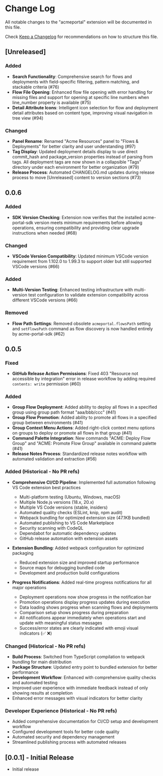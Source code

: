 # Change Log

All notable changes to the "acmeportal" extension will be documented in this file.

Check [Keep a Changelog](http://keepachangelog.com/) for recommendations on how to structure this file.

## [Unreleased]

### Added
- **Search Functionality**: Comprehensive search for flows and deployments with field-specific filtering, pattern matching, and stackable criteria (#76)
- **Flow File Opening**: Enhanced flow file opening with error handling for missing files and support for opening at specific line numbers when line_number property is available (#75)
- **Detail Attribute Icons**: Intelligent icon selection for flow and deployment detail attributes based on content type, improving visual navigation in tree view (#94)

### Changed
- **Panel Rename**: Renamed "Acme Resources" panel to "Flows & Deployments" for better clarity and user understanding (#97)
- **Tag Display**: Updated deployment details display to use direct commit_hash and package_version properties instead of parsing from tags. All deployment tags are now shown in a collapsible "Tags" directory under each environment for better organization (#79)
- **Release Process**: Automated CHANGELOG.md updates during release process to move [Unreleased] content to version sections (#73)

## 0.0.6

### Added
- **SDK Version Checking**: Extension now verifies that the installed acme-portal-sdk version meets minimum requirements before allowing operations, ensuring compatibility and providing clear upgrade instructions when needed (#68)

### Changed
- **VSCode Version Compatibility**: Updated minimum VSCode version requirement from 1.102.0 to 1.99.3 to support older but still supported VSCode versions (#66)

### Added  
- **Multi-Version Testing**: Enhanced testing infrastructure with multi-version test configuration to validate extension compatibility across different VSCode versions (#66)

### Removed
- **Flow Path Settings**: Removed obsolete `acmeportal.flowsPath` setting and `setFlowsPath` command as flow discovery is now handled entirely by acme-portal-sdk (#62)

## 0.0.5

### Fixed
- **GitHub Release Action Permissions**: Fixed 403 "Resource not accessible by integration" error in release workflow by adding required `contents: write` permission (#60)

### Added
- **Group Flow Deployment**: Added ability to deploy all flows in a specified group using group path format "aaa/bbb/ccc" (#41)
- **Group Flow Promotion**: Added ability to promote all flows in a specified group between environments (#41)
- **Group Context Menu Actions**: Added right-click context menu options on groups to deploy or promote all flows in that group (#41)
- **Command Palette Integration**: New commands "ACME: Deploy Flow Group" and "ACME: Promote Flow Group" available in command palette (#41)
- **Release Notes Process**: Standardized release notes workflow with automated validation and extraction (#56)

### Added (Historical - No PR refs)
- **Comprehensive CI/CD Pipeline**: Implemented full automation following VS Code extension best practices
  - Multi-platform testing (Ubuntu, Windows, macOS)
  - Multiple Node.js versions (18.x, 20.x)
  - Multiple VS Code versions (stable, insiders)
  - Automated quality checks (ESLint, knip, npm audit)
  - Webpack bundling for optimized extension size (47.1KB bundled)
  - Automated publishing to VS Code Marketplace
  - Security scanning with CodeQL
  - Dependabot for automatic dependency updates
  - GitHub release automation with extension assets

- **Extension Bundling**: Added webpack configuration for optimized packaging
  - Reduced extension size and improved startup performance
  - Source maps for debugging bundled code
  - Development and production build configurations

- **Progress Notifications**: Added real-time progress notifications for all major operations
  - Deployment operations now show progress in the notification bar
  - Promotion operations display progress updates during execution
  - Data loading shows progress when scanning flows and deployments
  - Comparison setup shows progress during preparation
  - All notifications appear immediately when operations start and update with meaningful status messages
  - Success/error states are clearly indicated with emoji visual indicators (✅ ❌)

### Changed (Historical - No PR refs)
- **Build Process**: Switched from TypeScript compilation to webpack bundling for main distribution
- **Package Structure**: Updated entry point to bundled extension for better performance
- **Development Workflow**: Enhanced with comprehensive quality checks and automated testing
- Improved user experience with immediate feedback instead of only showing results at completion
- Enhanced error messages with visual indicators for better clarity

### Developer Experience (Historical - No PR refs)
- Added comprehensive documentation for CI/CD setup and development workflow
- Configured development tools for better code quality
- Automated security and dependency management
- Streamlined publishing process with automated releases

## [0.0.1] - Initial Release

- Initial release
